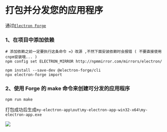 # 打包并分发您的应用程序

通过[`Electron Forge`](https://www.electronforge.io/)

### 1、在项目中添加依赖

```shell
# 添加依赖之前一定要执行这条命令 =》改源 ,不然下面安装依赖时会报错 ( 不要直接使用cnpm安装哦... )
npm config set ELECTRON_MIRROR http://npmmirror.com/mirrors/electron/

npm install --save-dev @electron-forge/cli
npx electron-forge import
```

### 2、使用 Forge 的 make 命令来创建可分发的应用程序

```shell
npm run make
```

打包成功后生成`my-electron-app\out\my-electron-app-win32-x64\my-electron-app.exe`

![](images/my-electron-app-make.png)
